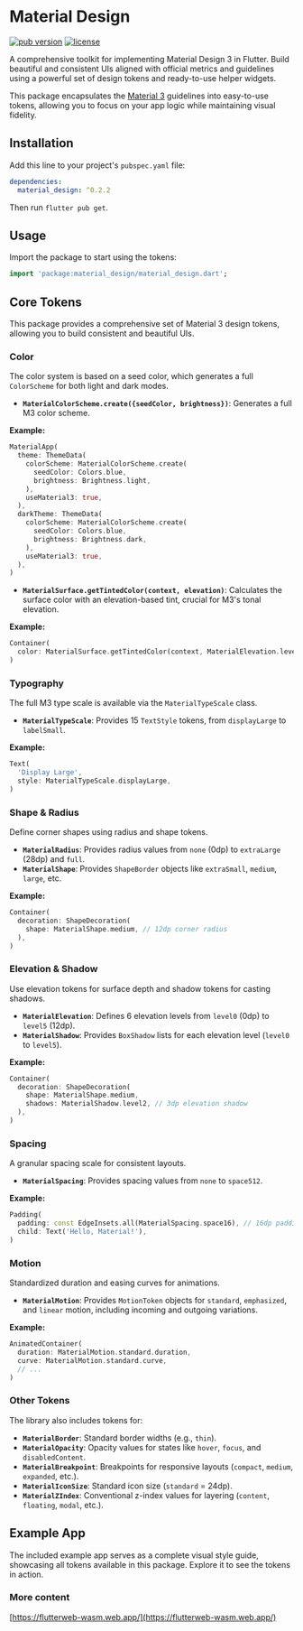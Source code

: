 # Material Design

[![pub version](https://img.shields.io/pub/v/material_design.svg)](https://pub.dev/packages/material_design)
[![license](https://img.shields.io/badge/license-BSD-blue.svg)](/LICENSE)

A comprehensive toolkit for implementing Material Design 3 in Flutter. Build beautiful and consistent UIs aligned with official metrics and guidelines using a powerful set of design tokens and ready-to-use helper widgets.

This package encapsulates the [Material 3](https://m3.material.io/) guidelines into easy-to-use tokens, allowing you to focus on your app logic while maintaining visual fidelity.

## Installation

Add this line to your project's `pubspec.yaml` file:

```yaml
dependencies:
  material_design: ^0.2.2
```

Then run `flutter pub get`.

## Usage

Import the package to start using the tokens:

```dart
import 'package:material_design/material_design.dart';
```

## Core Tokens

This package provides a comprehensive set of Material 3 design tokens, allowing you to build consistent and beautiful UIs.

### Color

The color system is based on a seed color, which generates a full `ColorScheme` for both light and dark modes.

- **`MaterialColorScheme.create({seedColor, brightness})`**: Generates a full M3 color scheme.

**Example:**

```dart
MaterialApp(
  theme: ThemeData(
    colorScheme: MaterialColorScheme.create(
      seedColor: Colors.blue,
      brightness: Brightness.light,
    ),
    useMaterial3: true,
  ),
  darkTheme: ThemeData(
    colorScheme: MaterialColorScheme.create(
      seedColor: Colors.blue,
      brightness: Brightness.dark,
    ),
    useMaterial3: true,
  ),
)
```

- **`MaterialSurface.getTintedColor(context, elevation)`**: Calculates the surface color with an elevation-based tint, crucial for M3's tonal elevation.

**Example:**

```dart
Container(
  color: MaterialSurface.getTintedColor(context, MaterialElevation.level2),
)
```

### Typography

The full M3 type scale is available via the `MaterialTypeScale` class.

- **`MaterialTypeScale`**: Provides 15 `TextStyle` tokens, from `displayLarge` to `labelSmall`.

**Example:**

```dart
Text(
  'Display Large',
  style: MaterialTypeScale.displayLarge,
)
```

### Shape & Radius

Define corner shapes using radius and shape tokens.

- **`MaterialRadius`**: Provides radius values from `none` (0dp) to `extraLarge` (28dp) and `full`.
- **`MaterialShape`**: Provides `ShapeBorder` objects like `extraSmall`, `medium`, `large`, etc.

**Example:**

```dart
Container(
  decoration: ShapeDecoration(
    shape: MaterialShape.medium, // 12dp corner radius
  ),
)
```

### Elevation & Shadow

Use elevation tokens for surface depth and shadow tokens for casting shadows.

- **`MaterialElevation`**: Defines 6 elevation levels from `level0` (0dp) to `level5` (12dp).
- **`MaterialShadow`**: Provides `BoxShadow` lists for each elevation level (`level0` to `level5`).

**Example:**

```dart
Container(
  decoration: ShapeDecoration(
    shape: MaterialShape.medium,
    shadows: MaterialShadow.level2, // 3dp elevation shadow
  ),
)
```

### Spacing

A granular spacing scale for consistent layouts.

- **`MaterialSpacing`**: Provides spacing values from `none` to `space512`.

**Example:**

```dart
Padding(
  padding: const EdgeInsets.all(MaterialSpacing.space16), // 16dp padding
  child: Text('Hello, Material!'),
)
```

### Motion

Standardized duration and easing curves for animations.

- **`MaterialMotion`**: Provides `MotionToken` objects for `standard`, `emphasized`, and `linear` motion, including incoming and outgoing variations.

**Example:**

```dart
AnimatedContainer(
  duration: MaterialMotion.standard.duration,
  curve: MaterialMotion.standard.curve,
  // ...
)
```

### Other Tokens

The library also includes tokens for:

- **`MaterialBorder`**: Standard border widths (e.g., `thin`).
- **`MaterialOpacity`**: Opacity values for states like `hover`, `focus`, and `disabledContent`.
- **`MaterialBreakpoint`**: Breakpoints for responsive layouts (`compact`, `medium`, `expanded`, etc.).
- **`MaterialIconSize`**: Standard icon size (`standard` = 24dp).
- **`MaterialZIndex`**: Conventional z-index values for layering (`content`, `floating`, `modal`, etc.).

## Example App

The included example app serves as a complete visual style guide, showcasing all tokens available in this package. Explore it to see the tokens in action.

### More content

[https://flutterweb-wasm.web.app/](https://flutterweb-wasm.web.app/)
